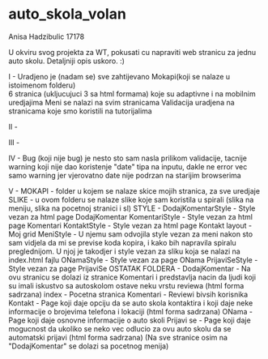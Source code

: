 # auto_skola_volan

Anisa Hadzibulic 17178

U okviru svog projekta za WT, pokusati cu napraviti web stranicu za jednu auto skolu. Detaljniji opis uskoro. :) 


I - Uradjeno je (nadam se) sve zahtijevano 
    Mokapi(koji se nalaze u istoimenom folderu)   
    6 stranica (ukljucujuci 3 sa html formama) koje su adaptivne i na mobilnim uredjajima
    Meni se nalazi na svim stranicama
    Validacija uradjena na stranicama koje smo koristili na tutorijalima
    
II -

III -

IV - Bug (koji nije bug) je nesto sto sam nasla prilikom validacije, tacnije warning koji nije dao koristenje "date" tipa na inputu, dakle ne error vec samo warning jer vjerovatno date nije podrzan na starijim browserima

V - 
    MOKAPI - folder u kojem se nalaze skice mojih stranica, za sve uredjaje
    SLIKE - u ovom folderu se nalaze slike koje sam koristila u spirali (slika na meniju, slika na pocetnoj stranici i sl)
    STYLE -
            DodajKomentarStyle - Style vezan za html page DodajKomentar
            KomentariStyle - Style vezan za html page Komentari 
            KontaktStyle - Style vezan za html page Kontakt 
            layout - Moj grid
            MeniStyle - U njemu sam odvojila style vezan za meni nakon sto sam vidjela da mi se previse koda kopira, i kako bih                     napravila spiralu preglednijom. U njoj je takodjer i style vezan za sliku koja se nalazi na index.html fajlu
            ONamaStyle - Style vezan za page ONama
            PrijaviSeStyle - Style vezan za page PrijaviSe 
   OSTATAK FOLDERA -
            DodajKomentar - Na ovu stranicu se dolazi iz stranice Komentari i predstavlja nacin da ljudi koji su imali iskustvo sa                   autoskolom ostave neku vrstu reviewa (html forma sadrzana)
            index - Pocetna stranica
            Komentari - Reviewi bivsih korisnika
            Kontakt - Page koji daje opciju da se auto skola kontaktira i koji daje neke informacije o brojevima telefona i lokaciji                 (html forma sadrzana)
            ONama - Page koji daje osnovne informacije o auto skoli 
            Prijavi se - Page koji daje mogucnost da ukoliko se neko vec odlucio za ovu auto skolu da se automatski prijavi (html forma             sadrzana)
            (Na sve stranice osim na "DodajKomentar" se dolazi sa pocetnog menija) 



